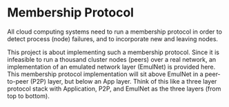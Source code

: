 # Membership Protocol

All cloud computing systems need to run a membership protocol in order to detect process (node) failures, and to incorporate new and leaving nodes. 

This project is about implementing such a membership protocol. Since it is infeasible to run a thousand cluster nodes (peers) over a real network, an implementation of an emulated network layer (EmulNet) is provided here. This membership protocol implementation will sit above EmulNet in a peer-to-peer (P2P) layer, but below an App layer. Think of this like a three layer protocol stack with Application, P2P, and EmulNet as the three layers (from top to bottom).
